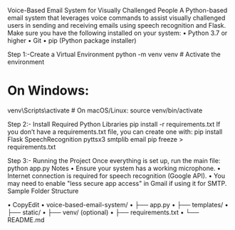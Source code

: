 Voice-Based Email System for Visually Challenged People 
A Python-based email system that leverages voice commands to assist visually challenged users in sending and receiving emails using speech recognition and Flask. 
Make sure you have the following installed on your system: 
•	Python 3.7 or higher 
•	Git 
•	pip (Python package installer) 
 
Step 1:-Create a Virtual Environment python -m venv venv # Activate the environment 
# On Windows: 
venv\Scripts\activate # On macOS/Linux: 
source venv/bin/activate 
 
Step 2:- Install Required Python Libraries pip install -r requirements.txt 
If you don’t have a requirements.txt file, you can create one with: 
pip install Flask SpeechRecognition pyttsx3 smtplib email pip freeze > requirements.txt 
 
Step 3:- Running the Project 
Once everything is set up, run the main file: 
python app.py 
Notes 
•	Ensure your system has a working microphone. 
•	Internet connection is required for speech recognition (Google API). 
•	You may need to enable "less secure app access" in Gmail if using it for SMTP. 
Sample Folder Structure 
 
•	CopyEdit 
•	voice-based-email-system/ 
•	├── app.py 
•	├── templates/ 
•	├── static/ 
•	├── venv/ (optional) 
•	├── requirements.txt 
•	└── README.md 

